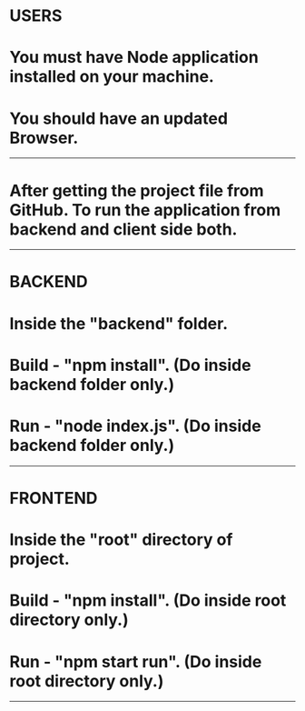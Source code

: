 # USERS

# You must have Node application installed on your machine.
# You should have an updated Browser.

------------------------------------------------------------------------------------------------------------------------------------

# After getting the project file from GitHub. To run the application from backend and client side both.

-------------------------------------------------------------------------------------------------------------------------------------

# BACKEND
# Inside the "backend" folder.
# Build - "npm install". (Do inside backend folder only.)
# Run - "node index.js". (Do inside backend folder only.)

-------------------------------------------------------------------------------------------------------------------------------------

# FRONTEND
# Inside the "root" directory of project.
# Build - "npm install". (Do inside root directory only.)
# Run - "npm start run". (Do inside root directory only.)

------------------------------------------------------------------------------------------------------------------------------------
